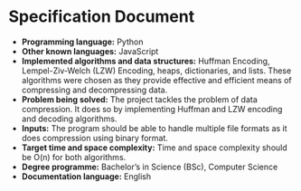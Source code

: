 # Specification Document

- **Programming language:** Python
- **Other known languages:** JavaScript
- **Implemented algorithms and data structures:** Huffman Encoding, Lempel-Ziv-Welch (LZW) Encoding, heaps, dictionaries, and lists. These algorithms were chosen as they provide effective and efficient means of compressing and decompressing data.
- **Problem being solved:** The project tackles the problem of data compression. It does so by implementing Huffman and LZW encoding and decoding algorithms.
- **Inputs:** The program should be able to handle multiple file formats as it does compression using binary format.
- **Target time and space complexity:** Time and space complexity should be O(n) for both algorithms.
- **Degree programme:** Bachelor’s in Science (BSc), Computer Science
- **Documentation language:** English
